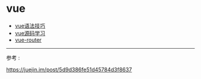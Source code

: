 # vue

- [vue语法技巧](./basic.md)
- [vue源码学习](./sourcecode)
- [vue-router](./vue-router.md)

***

参考 :


<https://juejin.im/post/5d9d386fe51d45784d3f8637>

